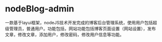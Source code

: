 # nodeBlog-admin
一款基于layui框架，nodeJS技术开发完成的博客后台管理系统，使用用户包括超级管理员，普通用户。功能包括，网站功能包括博客页面设置（网站设置），发布文章，修改文章，添加用户，修改密码，修改用户信息等功能。
